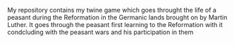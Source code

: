 My repository contains my twine game which goes throught the life of a peasant during the Reformation in the Germanic lands brought on by Martin Luther.
It goes through the peasant first learning to the Reformation with it condcluding with the peasant wars and his participation in them 
